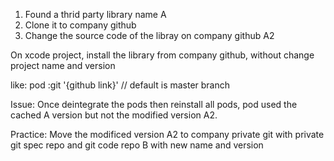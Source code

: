 1. Found a thrid party library name A
2. Clone it to company github
3. Change the source code of the libray on company github A2

On xcode project, install the library from company github, without change project name and version

like: pod :git '{github link}'
// default is master branch


Issue:
Once deintegrate the pods then reinstall all pods,
pod used the cached A version but not the modified version A2.

Practice:
Move the modificed version A2 to company private git with private git spec repo and git code repo B with new name and version

